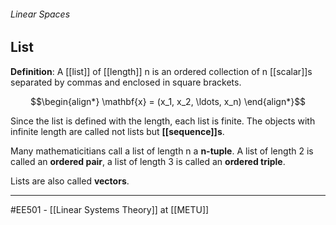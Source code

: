 ###### Linear Spaces ######
## List ##

**Definition**: A [[list]] of [[length]] n is an ordered collection of n [[scalar]]s separated by commas and enclosed in square brackets.

$$\begin{align*}
\mathbf{x} = (x_1, x_2, \ldots, x_n)
\end{align*}$$

Since the list is defined with the length, each list is finite. The objects with infinite length are called not lists but **[[sequence]]s**.

Many mathematicitians call a list of length n a **n-tuple**. A list of length 2 is called an **ordered pair**, a list of length 3 is called an **ordered triple**.

Lists are also called **vectors**.




 
-----
#EE501 - [[Linear Systems Theory]] at [[METU]]